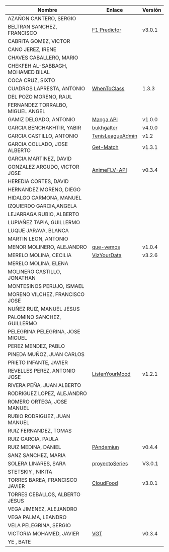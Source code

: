| Nombre | Enlace | Versión |
|--------|--------|---------|
| AZAÑON CANTERO, SERGIO| | |
| BELTRAN SANCHEZ, FRANCISCO| [F1 Predictor](https://github.com/currobeltran/F1-Predictor) | v3.0.1 |
| CABRITA GOMEZ, VICTOR| | |
| CANO JEREZ, IRENE| | |
| CHAVES CABALLERO, MARIO| | |
| CHEKFEH AL-SABBAGH, MOHAMED BILAL| | |
| COCA CRUZ, SIXTO| | |
| CUADROS LAPRESTA, ANTONIO| [WhenToClass](https://github.com/antoniocuadros/WhenToClass) | 1.3.3 |
| DEL POZO MORENO, RAUL| | |
| FERNANDEZ TORRALBO, MIGUEL ANGEL| | |
| GAMIZ DELGADO, ANTONIO |[Manga API](https://github.com/antoniogamiz/manga-api) | v1.0.0 |
| GARCIA BENCHAKHTIR, YABIR| [bukhgalter](https://github.com/yabirgb/bukhgalter) | v4.0.0|
| GARCIA CASTILLO, ANTONIO| [TenisLeagueAdmin](https://github.com/antOnioOnio/TenisLeagueAdmin) | v1.2 |
| GARCIA COLLADO, JOSE ALBERTO| [Get-Match](https://github.com/joseegc10/get-match) | v1.3.1 |
| GARCIA MARTINEZ, DAVID| | |
| GONZALEZ ARGUDO, VICTOR JOSE| [AnimeFLV-API](https://github.com/ByteVictor/AnimeFLV-API) | v0.3.4 |
| HEREDIA CORTES, DAVID| | |
| HERNANDEZ MORENO, DIEGO| | |
| HIDALGO CARMONA, MANUEL| | |
| IZQUIERDO GARCIA,ANGELA| | |
| LEJARRAGA RUBIO, ALBERTO| | |
| LUPIAÑEZ TAPIA, GUILLERMO | | |
| LUQUE JARAVA, BLANCA| | |
| MARTIN LEON, ANTONIO| | |
| MENOR MOLINERO, ALEJANDRO| [que-vemos](https://github.com/AlexMenor/que-vemos) | v1.0.4 |
| MERELO MOLINA, CECILIA| [VizYourData](https://github.com/cecimerelo/VizYourData) | v3.2.6 |
| MERELO MOLINA, ELENA| | |
| MOLINERO CASTILLO, JONATHAN| | |
| MONTESINOS PERUJO, ISMAEL| | |
| MORENO VILCHEZ, FRANCISCO JOSE| | |
| NUÑEZ RUIZ, MANUEL JESUS| | |
| PALOMINO SANCHEZ, GUILLERMO| | |
| PELEGRINA PELEGRINA, JOSE MIGUEL| | |
| PEREZ MENDEZ, PABLO| | |
| PINEDA MUÑOZ, JUAN CARLOS| | |
| PRIETO INFANTE, JAVIER| | |
| REVELLES PEREZ, ANTONIO JOSE|[ListenYourMood](https://github.com/AntonioRev/ListenYourMood) | v1.2.1 |
| RIVERA PEÑA, JUAN ALBERTO| | |
| RODRIGUEZ LOPEZ, ALEJANDRO| | |
| ROMERO ORTEGA, JOSE MANUEL| | |
| RUBIO RODRIGUEZ, JUAN MANUEL| | |
| RUIZ FERNANDEZ, TOMAS| | |
| RUIZ GARCIA, PAULA| | |
| RUIZ MEDINA, DANIEL| [PAndemiun](https://github.com/DanielRuizMed/PAndemium) | v0.4.4 |
| SANZ SANCHEZ, MARIA| | |
| SOLERA LINARES, SARA| [proyectoSeries](https://github.com/sarasolera/proyectoSeries) | V3.0.1 |
| STETSKIY , NIKITA| | |
| TORRES BAREA, FRANCISCO JAVIER|[CloudFood](https://github.com/FranToBa/CloudFood) |v3.0.1|
| TORRES CEBALLOS, ALBERTO JESUS| | |
| VEGA JIMENEZ, ALEJANDRO| | |
| VEGA PALMA, LEANDRO| | |
| VELA PELEGRINA, SERGIO| | |
| VICTORIA MOHAMED, JAVIER| [VGT](https://github.com/javizzyv/VideoGameTracker) | v0.3.4 |
| YE , BATE| | |
